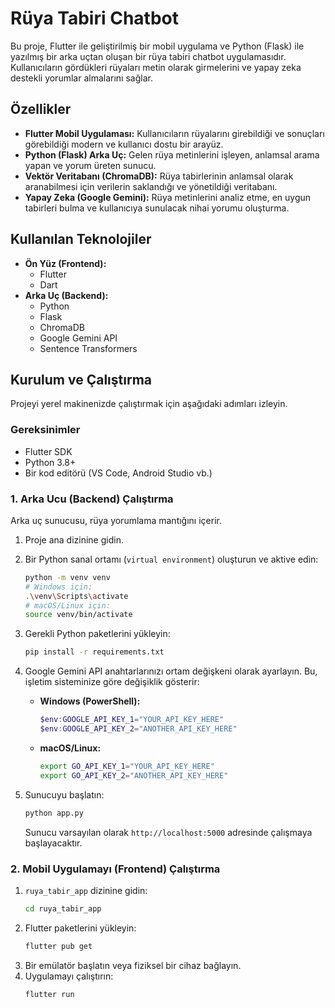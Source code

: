 # Rüya Tabiri Chatbot

Bu proje, Flutter ile geliştirilmiş bir mobil uygulama ve Python (Flask) ile yazılmış bir arka uçtan oluşan bir rüya tabiri chatbot uygulamasıdır. Kullanıcıların gördükleri rüyaları metin olarak girmelerini ve yapay zeka destekli yorumlar almalarını sağlar.

## Özellikler

- **Flutter Mobil Uygulaması:** Kullanıcıların rüyalarını girebildiği ve sonuçları görebildiği modern ve kullanıcı dostu bir arayüz.
- **Python (Flask) Arka Uç:** Gelen rüya metinlerini işleyen, anlamsal arama yapan ve yorum üreten sunucu.
- **Vektör Veritabanı (ChromaDB):** Rüya tabirlerinin anlamsal olarak aranabilmesi için verilerin saklandığı ve yönetildiği veritabanı.
- **Yapay Zeka (Google Gemini):** Rüya metinlerini analiz etme, en uygun tabirleri bulma ve kullanıcıya sunulacak nihai yorumu oluşturma.

## Kullanılan Teknolojiler

- **Ön Yüz (Frontend):**
  - Flutter
  - Dart
- **Arka Uç (Backend):**
  - Python
  - Flask
  - ChromaDB
  - Google Gemini API
  - Sentence Transformers

## Kurulum ve Çalıştırma

Projeyi yerel makinenizde çalıştırmak için aşağıdaki adımları izleyin.

### Gereksinimler

- Flutter SDK
- Python 3.8+
- Bir kod editörü (VS Code, Android Studio vb.)

### 1. Arka Ucu (Backend) Çalıştırma

Arka uç sunucusu, rüya yorumlama mantığını içerir.

1. Proje ana dizinine gidin.

2. Bir Python sanal ortamı (`virtual environment`) oluşturun ve aktive edin:
   ```bash
   python -m venv venv
   # Windows için:
   .\venv\Scripts\activate
   # macOS/Linux için:
   source venv/bin/activate
   ```

3. Gerekli Python paketlerini yükleyin:
   ```bash
   pip install -r requirements.txt
   ```

4. Google Gemini API anahtarlarınızı ortam değişkeni olarak ayarlayın. Bu, işletim sisteminize göre değişiklik gösterir:

   - **Windows (PowerShell):**
     ```powershell
     $env:GOOGLE_API_KEY_1="YOUR_API_KEY_HERE"
     $env:GOOGLE_API_KEY_2="ANOTHER_API_KEY_HERE"
     ```
   - **macOS/Linux:**
     ```bash
     export GO_API_KEY_1="YOUR_API_KEY_HERE"
     export GO_API_KEY_2="ANOTHER_API_KEY_HERE"
     ```

5. Sunucuyu başlatın:
   ```bash
   python app.py
   ```
   Sunucu varsayılan olarak `http://localhost:5000` adresinde çalışmaya başlayacaktır.

### 2. Mobil Uygulamayı (Frontend) Çalıştırma

1. `ruya_tabir_app` dizinine gidin:
   ```bash
   cd ruya_tabir_app
   ```
2. Flutter paketlerini yükleyin:
   ```bash
   flutter pub get
   ```
3. Bir emülatör başlatın veya fiziksel bir cihaz bağlayın.
4. Uygulamayı çalıştırın:
   ```bash
   flutter run
   ```
